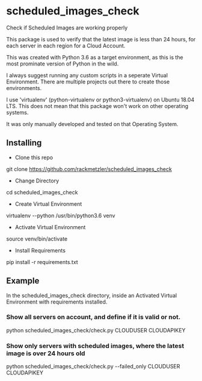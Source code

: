 # scheduled_images_check
Check if Scheduled Images are working properly

This package is used to verify that the latest image is less than 24 hours, for each server in each region for a Cloud Account.

This was created with Python 3.6 as a target environment, as this is the most prominate version of Python in the wild.

I always suggest running any custom scripts in a seperate Virtual Environment.  There are multiple projects out there to create those environments.

I use 'virtualenv' (python-virtualenv or python3-virtualenv) on Ubuntu 18.04 LTS.  This does not mean that this package won't work on other operating systems.

It was only manually developed and tested on that Operating System.


## Installing

* Clone this repo

git clone https://github.com/rackmetzler/scheduled_images_check

* Change Directory

cd scheduled_images_check

* Create Virtual Environment

virtualenv --python /usr/bin/python3.6 venv

* Activate Virtual Environment

source venv/bin/activate

* Install Requirements

pip install -r requirements.txt


## Example

In the scheduled_images_check directory, inside an Activated Virtual Environment with requirements installed.

### Show all servers on account, and define if it is valid or not.

python scheduled_images_check/check.py CLOUDUSER CLOUDAPIKEY

### Show only servers with scheduled images, where the latest image is over 24 hours old

python scheduled_images_check/check.py --failed_only CLOUDUSER CLOUDAPIKEY